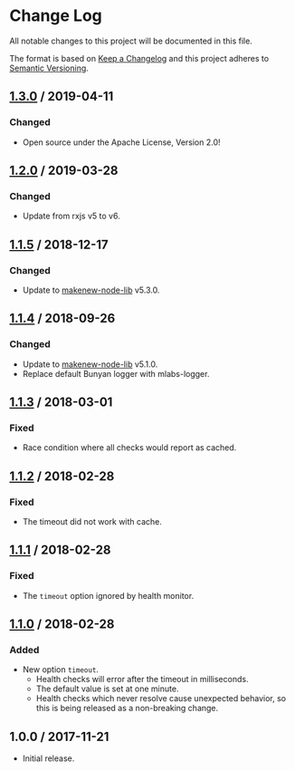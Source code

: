 # Change Log

All notable changes to this project will be documented in this file.

The format is based on [Keep a Changelog](https://keepachangelog.com/)
and this project adheres to [Semantic Versioning](https://semver.org/).

## [1.3.0] / 2019-04-11

### Changed

- Open source under the Apache License, Version 2.0!

## [1.2.0] / 2019-03-28

### Changed

- Update from rxjs v5 to v6.

## [1.1.5] / 2018-12-17

### Changed

- Update to [makenew-node-lib] v5.3.0.

## [1.1.4] / 2018-09-26

### Changed

- Update to [makenew-node-lib] v5.1.0.
- Replace default Bunyan logger with mlabs-logger.

## [1.1.3] / 2018-03-01

### Fixed

- Race condition where all checks would report as cached.

## [1.1.2] / 2018-02-28

### Fixed

- The timeout did not work with cache.

## [1.1.1] / 2018-02-28

### Fixed

- The `timeout` option ignored by health monitor.

## [1.1.0] / 2018-02-28

### Added

- New option `timeout`.
  - Health checks will error after the timeout in milliseconds.
  - The default value is set at one minute.
  - Health checks which never resolve cause unexpected behavior,
    so this is being released as a non-breaking change.

## 1.0.0 / 2017-11-21

- Initial release.

[makenew-node-lib]: https://github.com/meltwater/makenew-node-lib

[Unreleased]: https://github.com/meltwater/mlabs-health/compare/v1.3.0...HEAD
[1.3.0]: https://github.com/meltwater/mlabs-health/compare/v1.2.0...v1.3.0
[1.2.0]: https://github.com/meltwater/mlabs-health/compare/v1.1.5...v1.2.0
[1.1.5]: https://github.com/meltwater/mlabs-health/compare/v1.1.4...v1.1.5
[1.1.4]: https://github.com/meltwater/mlabs-health/compare/v1.1.3...v1.1.4
[1.1.3]: https://github.com/meltwater/mlabs-health/compare/v1.1.2...v1.1.3
[1.1.2]: https://github.com/meltwater/mlabs-health/compare/v1.1.1...v1.1.2
[1.1.1]: https://github.com/meltwater/mlabs-health/compare/v1.1.0...v1.1.1
[1.1.0]: https://github.com/meltwater/mlabs-health/compare/v1.0.0...v1.1.0

